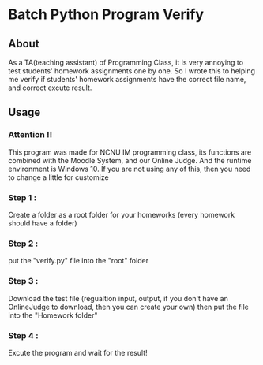 # Batch Python Program Verify

## About
As a TA(teaching assistant) of Programming Class, 
it is very annoying to test students' homework assignments one by one.
So I wrote this to helping me verify if students' homework assignments have the correct file name,
and correct excute result.

## Usage
### Attention !!
This program was made for NCNU IM programming class,
its functions are combined with the Moodle System, and our Online Judge.
And the runtime environment is Windows 10.
If you are not using any of this,
then you need to change a little for customize

### Step 1 :
Create a folder as a root folder for your homeworks
(every homework should have a folder)

### Step 2 :
put the "verify.py" file into the "root" folder

### Step 3 :
Download the test file
(regualtion input, output, if you don't have an OnlineJudge to download,
then you can create your own)
then put the file into the "Homework folder"

### Step 4 :
Excute the program and wait for the result!
